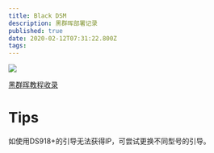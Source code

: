 ```yaml
---
title: Black DSM
description: 黑群晖部署记录
published: true
date: 2020-02-12T07:31:22.800Z
tags: 
---
```


![](https://lx-public-pic.oss-cn-shanghai.aliyuncs.com/PicGo/20200110102039.jpeg)

[黑群晖教程收录](https://www.nas2x.com/threads/2019-3-12.588/)

# Tips

如使用DS918+的引导无法获得IP，可尝试更换不同型号的引导。